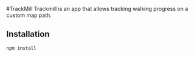 #TrackMill
Trackmill is an app that allows tracking walking progress on a custom map path.

## Installation
```shell
npm install
```